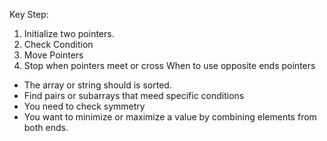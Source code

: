 Key Step:
  1. Initialize two pointers.
  2. Check Condition
  3. Move Pointers
  4. Stop when pointers meet or cross
When to use opposite ends pointers
  * The array or string should is sorted.
  * Find pairs or subarrays that meed specific conditions
  * You need to check symmetry
  * You want to minimize or maximize a value by combining elements from both ends.
